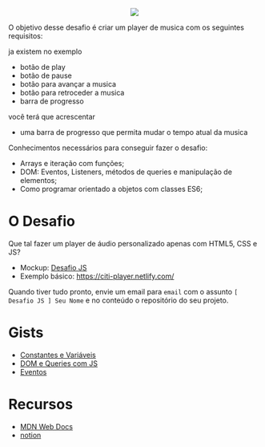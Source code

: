 <p align=center>
<img src="https://i.imgur.com/jOeqrIs.png"/>
</p>

O objetivo desse desafio é criar um player de musica com os seguintes requisitos:
 
 ja existem no exemplo 
 
 - botão de play 
 - botão de pause
 - botão para avançar a musica
 - botão para retroceder a musica
 - barra de progresso  

  você terá que acrescentar 
 
 - uma barra de progresso que permita mudar o tempo atual da musica


Conhecimentos necessários para conseguir fazer o desafio:

- Arrays e iteração com funções;
- DOM: Eventos, Listeners, métodos de queries e manipulação de elementos;
- Como programar orientado a objetos com classes ES6;

# O Desafio
Que tal fazer um player de áudio personalizado apenas com HTML5, CSS e JS?
- Mockup: [Desafio JS](https://www.figma.com/file/UWCyOMrpFhyrVDiYHDS3By/desafio-js?node-id=0%3A1)
- Exemplo básico: https://citi-player.netlify.com/

Quando tiver tudo pronto, envie um email para `email` com o assunto `[ Desafio JS ] Seu Nome` e no conteúdo o repositório do seu projeto.

# Gists
- [Constantes e Variáveis](https://gist.github.com/jrmmendes/51c5e833860fdc942d7f3e5f1fb17d3a#file-const-var-let-md)
- [DOM e Queries com JS](https://gist.github.com/jrmmendes/51c5e833860fdc942d7f3e5f1fb17d3a#file-document-object-model-md)
- [Eventos](https://gist.github.com/jrmmendes/51c5e833860fdc942d7f3e5f1fb17d3a#file-events-md)

# Recursos
- [MDN Web Docs](https://developer.mozilla.org/pt-BR)
- [notion](https://www.notion.so/Js-2-a66831b9b73c4ecd8f4c4d3e8ce41f51)
